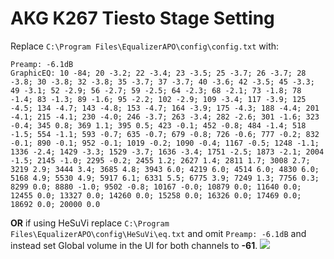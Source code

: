 # AKG K267 Tiesto Stage Setting
Replace `C:\Program Files\EqualizerAPO\config\config.txt` with:
```
Preamp: -6.1dB
GraphicEQ: 10 -84; 20 -3.2; 22 -3.4; 23 -3.5; 25 -3.7; 26 -3.7; 28 -3.8; 30 -3.8; 32 -3.8; 35 -3.7; 37 -3.7; 40 -3.6; 42 -3.5; 45 -3.3; 49 -3.1; 52 -2.9; 56 -2.7; 59 -2.5; 64 -2.3; 68 -2.1; 73 -1.8; 78 -1.4; 83 -1.3; 89 -1.6; 95 -2.2; 102 -2.9; 109 -3.4; 117 -3.9; 125 -4.5; 134 -4.7; 143 -4.8; 153 -4.7; 164 -3.9; 175 -4.3; 188 -4.4; 201 -4.1; 215 -4.1; 230 -4.0; 246 -3.7; 263 -3.4; 282 -2.6; 301 -1.6; 323 -0.4; 345 0.8; 369 1.1; 395 0.5; 423 -0.1; 452 -0.8; 484 -1.4; 518 -1.5; 554 -1.1; 593 -0.7; 635 -0.7; 679 -0.8; 726 -0.6; 777 -0.2; 832 -0.1; 890 -0.1; 952 -0.1; 1019 -0.2; 1090 -0.4; 1167 -0.5; 1248 -1.1; 1336 -2.4; 1429 -3.3; 1529 -3.7; 1636 -3.4; 1751 -2.5; 1873 -2.1; 2004 -1.5; 2145 -1.0; 2295 -0.2; 2455 1.2; 2627 1.4; 2811 1.7; 3008 2.7; 3219 2.9; 3444 3.4; 3685 4.8; 3943 6.0; 4219 6.0; 4514 6.0; 4830 6.0; 5168 4.9; 5530 4.9; 5917 6.1; 6331 5.5; 6775 3.9; 7249 1.3; 7756 0.3; 8299 0.0; 8880 -1.0; 9502 -0.8; 10167 -0.0; 10879 0.0; 11640 0.0; 12455 0.0; 13327 0.0; 14260 0.0; 15258 0.0; 16326 0.0; 17469 0.0; 18692 0.0; 20000 0.0
```
**OR** if using HeSuVi replace `C:\Program Files\EqualizerAPO\config\HeSuVi\eq.txt` and omit `Preamp: -6.1dB` and instead set Global volume in the UI for both channels to **-61**.
![](https://raw.githubusercontent.com/jaakkopasanen/AutoEq/master/results/Innerfidelity%202017/innerfidelity/onear/AKG%20K267%20Tiesto%20Stage%20Setting/AKG%20K267%20Tiesto%20Stage%20Setting.png)